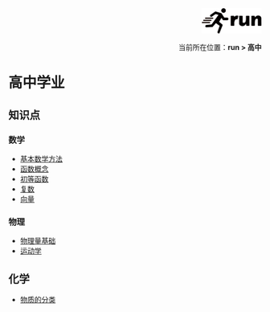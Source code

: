 <div align="right"><a href="https://github.com/YuXiang187/run"><img src="./assets/run_logo.svg" alt="SVG Image" height="50"></a></div>
<p align="right">当前所在位置：<strong>run > 高中</strong></p>

# 高中学业

## 知识点

### 数学

* [基本数学方法](数学-基本数学方法.md)
* [函数概念](数学-函数概念.md)
* [初等函数](数学-初等函数.md)
* [复数](数学-复数.md)
* [向量](数学-向量.md)

### 物理

* [物理量基础](物理-物理量基础.md)
* [运动学](物理-运动学.md)

## 化学

* [物质的分类](./化学-物质的分类.md)